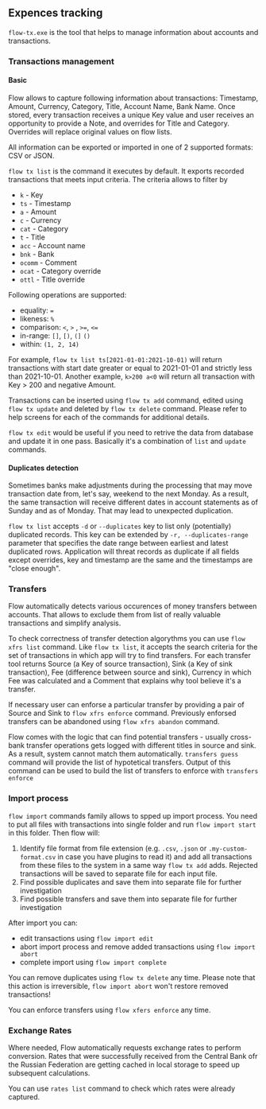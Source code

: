 ## Expences tracking
`flow-tx.exe` is the tool that helps to manage information about accounts and transactions.
### Transactions management

#### Basic
Flow allows to capture following information about transactions: Timestamp, Amount, Currency, Category, Title, Account Name, Bank Name.
Once stored, every transaction receives a unique Key value and user receives an opportunity to provide a Note, and overrides for Title and Category.
Overrides will replace original values on flow lists.

All information can be exported or imported in one of 2 supported formats: CSV or JSON.

`flow tx list` is the command it executes by default. It exports recorded transactions that meets input criteria. The criteria allows to filter by 
* `k` - Key
* `ts` - Timestamp
* `a` - Amount
* `c` - Currency
* `cat` - Category
* `t` - Title
* `acc` - Account name
* `bnk` - Bank
* `ocomm` - Comment 
* `ocat` - Category override
* `ottl` - Title override

Following operations are supported:
* equality: `=`
* likeness: `%`
* comparison: `<`, `>` , `>=`, `<=`
* in-range: `[]`, `[)`, `(]` `()`
* within: `(1, 2, 14)`

For example, `flow tx list ts[2021-01-01:2021-10-01)` will return transactions with start date greater or equal to 2021-01-01 and strictly less than 2021-10-01. Another example, `k>200 a<0` will return all transaction with Key > 200 and negative Amount.

Transactions can be inserted using `flow tx add` command, edited using `flow tx update` and deleted by `flow tx delete` command. Please refer to help screens for each of the commands for additional details.

`flow tx edit` would be useful if you need to retrive the data from database and update it in one pass. Basically it's a combination of `list` and `update` commands.

#### Duplicates detection
Sometimes banks make adjustments during the processing that may move transaction date from, let's say, weekend to the next Monday. As a result, the same transaction will receive different dates in account statements as of Sunday and as of Monday. That may lead to unexpected duplication.

`flow tx list` accepts `-d` or `--duplicates` key to list only (potentially) duplicated records. This key can be extended by `-r, --duplicates-range` parameter that specifies the date range between earliest and latest duplicated rows.
Application will threat records as duplicate if all fields except overrides, key and timestamp are the same and the timestamps are "close enough".

### Transfers
Flow automatically detects various occurences of money transfers between accounts. That allows to exclude them from list of really valuable transactions and simplify analysis.

To check correctness of transfer detection algorythms you can use `flow xfrs list` command. Like `flow tx list`, it accepts the search criteria for the set of transactions in which app will try to find transfers.
For each transfer tool returns Source (a Key of source transaction), Sink (a Key of sink transaction), Fee (difference between source and sink), Currency in which Fee was calculated and a Comment that explains why tool believe it's a transfer.

If necessary user can enforse a particular transfer by providing a pair of Source and Sink to `flow xfrs enforce` command. Previously enforsed transfers can be abandoned using `flow xfrs abandon` command.

Flow comes with the logic that can find potential transfers - usually cross-bank transfer operations gets logged with different titles in source and sink. As a result, system cannot match them automatically.
`transfers guess` command will provide the list of hypotetical transfers. Output of this command can be used to build the list of transfers to enforce with `transfers enforce`

### Import process

`flow import` commands family allows to spped up import process. You need to put all files with transactions into single folder and run `flow import start` in this folder.
Then flow will:
1. Identify file format from file extension (e.g. `.csv`, `.json` or `.my-custom-format.csv` in case you have plugins to read it) and add all transactions from these files to the system in a same way `flow tx add` adds. Rejected transactions will be saved to separate file for each input file.
2. Find possible duplicates and save them into separate file for further investigation
3. Find possible transfers and save them into separate file for further investigation

After import you can:
* edit transactions using `flow import edit`
* abort import process and remove added transactions using `flow import abort`
* complete import using `flow import complete`

You can remove duplicates using `flow tx delete` any time. Please note that this action is irreversible, `flow import abort` won't restore removed transactions!

You can enforce transfers using `flow xfers enforce` any time.

### Exchange Rates
Where needed, Flow automatically requests exchange rates to perform conversion. Rates that were successfully received from the Central Bank ofr the Russian Federation are getting cached in local storage to speed up subsequent calculations.

You can use `rates list` command to check which rates were already captured.
